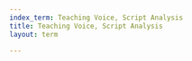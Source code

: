 ```yaml
---
index_term: Teaching Voice, Script Analysis
title: Teaching Voice, Script Analysis
layout: term

---
```

